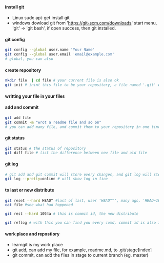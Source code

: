 #### install git
- Linux
    sudo apt-get install git
- windows
    dowload git from 'https://git-scm.com/downloads'
    start menu, 'git' -> 'git bash', if open success, then git installed.
#### git config
```bash
git config --global user.name 'Your Name'
git config --global user.email 'email@example.com'
# global, you can also 
```
#### create repository
```bash
mkdir file  | cd file # your current file is also ok
git init # inint this file to be your repository, a file named '.git' will be created
```
#### writting your file in your files
#### add and commit
```bash 
git add file
git commit -m "wrot a readme file and so on"
# you can add many file, and commit them to your repository in one time
```
#### git status
```bash
git status # the status of repository
git diff file # list the difference between new file and old file
```
#### git log
```bash
# git add and git commit will store every changes, and git log will store the changes' infomation
git log --pretty=online # will show log in line 
```
#### to last  or new distribute
```bash
git reset --hard HEAD^ #last of last, user 'HEAD^^', many ago, 'HEAD~100' and so on
cat file #see what had happened

git rest --hard 1094a # this is commit id, the new distribute

git reflog # with this you can find you every comd, commit id is also in it
```
#### work place and repostiory
- learngit is my work place
- git add, can add my file, for example, readme.md, to .git/stage[index]
- git commit, can add the files in stage to current branch (eg. master)




